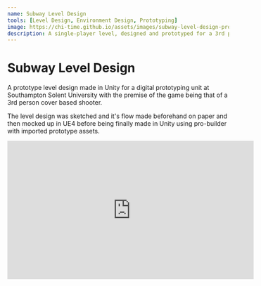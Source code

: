```yaml
---
name: Subway Level Design
tools: [Level Design, Environment Design, Prototyping]
image: https://chi-time.github.io/assets/images/subway-level-design-project.png
description: A single-player level, designed and prototyped for a 3rd person shooter experience in mind. Complete with enemy placement and clutter.
---
```



Subway Level Design
===================

A prototype level design made in Unity for a digital prototyping unit at Southampton Solent University with the premise of the game being that of a 3rd person cover based shooter.

The level design was sketched and it's flow made beforehand on paper and then mocked up in UE4 before being finally made in Unity using pro-builder with imported prototype assets.

<div class="video-display">
<iframe width="560" height="315" src="https://www.youtube.com/embed/I9IfO9lWEPk" title="YouTube video player" frameborder="0" allow="accelerometer; autoplay; clipboard-write; encrypted-media; gyroscope; picture-in-picture" allowfullscreen></iframe>
</div>


